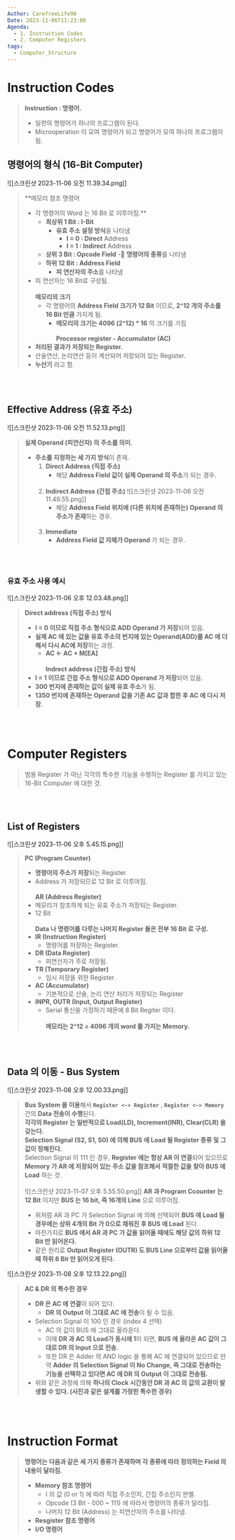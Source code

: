```yaml
---
Author: CarefreeLife98
Date: 2023-11-06T11:23:00
Agenda:
  - 1. Instruction Codes
  - 2. Computer Registers
tags:
  - Computer_Structure
---
```

# Instruction Codes
> **Instruction : 명령어.**
> - 일련의 명령어가 하나의 프로그램이 된다.
> - Microoperation 이 모여 명령어가 되고 명령어가 모여 하나의 프로그램이 됨.

## 명령어의 형식 (16-Bit Computer)
![[스크린샷 2023-11-06 오전 11.39.34.png]]
> **메모리 참조 명령어
> - 각 명령어의 Word 는 16 Bit 로 이루어짐.**
> 	- **최상위 1 Bit : I-Bit**
> 		- **유효 주소 설정 방식**을 나타냄
> 			- **I = 0 : Direct** Address
> 			- **I = 1 : Indirect** Address
> 	- **상위 3 Bit : Opcode Field**
> 		- **명령어의 종류**를 나타냄
> 	- **하위 12 Bit : Address Field**
> 		- **피 연산자의 주소**를 나타냄
> - 피 연산자는 16 Bit로 구성됨.
> <br><br>
> **메모리의 크기**
> 	- 각 명령어의 **Address Field 크기가 12 Bit** 이므로, **2^12 개의 주소를 16 Bit 만큼** 가지게 됨.
> 		- **메모리의 크기는 4096 (2^12) * 16** 의 크기를 가짐
> <br><br>
> **Processor register - Accumulator (AC)**
> - **처리된 결과가 저장되는 Register.**
> - 산술연산, 논리연산 등이 계산되어 저장되어 있는 Register.
> - **누산기** 라고 함.

<br><br>
## Effective Address (유효 주소)
![[스크린샷 2023-11-06 오전 11.52.13.png]]
> **실제 Operand (피연산자) 의 주소를 의미.**
> - **주소를 지정하는 세 가지 방식**이 존재.
> 	1. **Direct Address (직접 주소)**
> 		- 해당 **Address Field 값이 실제 Operand 의 주소**가 되는 경우.
> 		<br><br>
> 	2. **Indirect Address (간접 주소)**
> 		![[스크린샷 2023-11-06 오전 11.49.55.png]]
> 		- 해당 **Address Field 위치에 (다른 위치에 존재하는) Operand 의 주소가 존재**하는 경우.
> 		<br><br>
> 	3. **Immediate**
> 		- **Address Field 값 자체가 Operand** 가 되는 경우.

<br><br>
### 유효 주소 사용 예시
![[스크린샷 2023-11-06 오후 12.03.48.png]]
> **Direct address (직접 주소) 방식**
> - **I = 0 이므로 직접 주소 형식으로 ADD Operand 가 저장**되어 있음.
> - **실제 AC 에 있는 값을 유효 주소의 번지에 있는 Operand(ADD)를 AC 에 더해서 다시 AC에 저장**하는 과정.
> 	- **AC <- AC + M\[EA]**
> <br><br>
> **Indrect address (간접 주소) 방식**
> - **I = 1 이므로 간접 주소 형식으로 ADD Operand 가 저장**되어 있음.
> - **300 번지에 존재하는 값이 실제 유효 주소**가 됨.
> - **1350 번지에 존재하는 Operand 값을 기존 AC 값과 합한 후 AC 에 다시 저장.**

<br><br>

# Computer Registers
> 범용 Register 가 아닌 각각의 특수한 기능을 수행하는 Register 를 가지고 있는 16-Bit Computer 에 대한 것.

<br><br>
## List of Registers
![[스크린샷 2023-11-06 오후 5.45.15.png]]
> **PC (Program Counter)**
> - **명령어의 주소가 저장**되는 Register.
> - Address 가 저장되므로 12 Bit 로 이루어짐.
> <br><br>
> **AR (Address Register)**
> - 메모리가 참조하게 되는 유효 주소가 저장되는 Register.
> - 12 Bit
> <br><br>
> **Data 나 명령어를 다루는 나머지 Register 들은 전부 16 Bit 로 구성.**
> - **IR (Instruction Register)**
> 	- 명령어를 저장하는 Register.
> - **DR (Data Register)**
> 	- 피연산자가 주로 저장됨.
> - **TR (Temporary Register)**
> 	- 임시 저장을 위한 Register.
> - **AC (Accumulator)**
> 	- 기본적으로 산술, 논리 연산 처리가 저장되는 Register
> - **INPR, OUTR (Input, Output Register)**
> 	- Serial 통신을 가정하기 때문에 8 Bit Regiter 이다.
> <br><br>
> **메모리는 2^12 = 4096 개의 word 를 가지는 Memory.**

<br><br>

## Data 의 이동 - Bus System
![[스크린샷 2023-11-08 오후 12.00.33.png]]
> **Bus System 을 이용**해서 **`Register <-> Register`** , **`Register <-> Memory`** 간의 **Data 전송이 수행**된다.
> <br>
> **각각의 Register 는 일반적으로 Load(LD), Increment(INR), Clear(CLR) 을 갖는다.**
> <br>
> **Selection Signal (S2, S1, S0) 에 의해 BUS 에 Load 될 Register 종류 및 그 값이 정해진다.**
> <br>
> Selection Signal 이 111 인 경우, **Register 에는 항상 AR 이 연결**되어 있으므로 **Memory 가 AR 에 저장되어 있는 주소 값을 참조해서 적절한 값을 찾아 BUS 에 Load** 하는 것.
> <br><br>
> ![[스크린샷 2023-11-07 오후 5.55.50.png]]
> **AR 과 Program Ccounter 는 12 Bit** 이지만 **BUS 는 16 bit, 즉 16개의 Line** 으로 이루어짐.
> - 위처럼 AR 과 PC 가 Selection Signal 에 의해 선택되어 **BUS 에 Load 될 경우에는 상위 4개의 Bit 가 0으로 채워진 후 BUS 에 Load** 된다.
> - 마찬가지로 **BUS 에서 AR 과 PC 가 값을 읽어올 때에도 해당 값의 하위 12 Bit 만 읽어온다.**
> - 같은 원리로 **Output Register (OUTR) 도 BUS Line 으로부터 값을 읽어올 때 하위 8 Bit 만 읽어오게 된다.**

![[스크린샷 2023-11-08 오후 12.13.22.png]]
> **AC & DR 의 특수한 경우**
> - **DR 은 AC 에 연결**이 되어 있다.
> 	- **DR 의 Output 이 그대로 AC 에 전송**이 될 수 있음.
> - Selection Signal 이 100 인 경우 (index 4 선택)
> 	- AC 의 값이 BUS 에 그대로 올라온다.
> 	- 이때 **DR 과 AC 의 Load가 동시에 1**이 되면, **BUS 에 올라온 AC 값이 그대로 DR 의 Input 으로 전송.**
> 	- 또한 DR 은 Adder 의 AND logic 을 통해 AC 에 연결되어 있으므로 만약 **Adder 의 Selection Signal 이 No Change, 즉 그대로 전송하는 기능을 선택하고 있다면 AC 에 DR 의 Output 이 그대로 전송됨.**
> - 위와 같은 과정에 의해 **하나의 Clock 시간동안 DR 과 AC 의 값의 교환이 발생할 수 있다. (사진과 같은 설계를 가정한 특수한 경우)**

<br><br>

# Instruction Format

> **명령어는 다음과 같은 세 가지 종류가 존재하며 각 종류에 따라 정의하는 Field 의 내용이 달라짐.**
> - **Memory 참조 명령어**
> 	- I 의 값 (0 or 1) 에 따라 직접 주소인지, 간접 주소인지 판별.
> 	- Opcode (3 Bit - 000 ~ 111) 에 따라서 명령어의 종류가 달라짐.
> 	- 나머지 12 Bit (Address) 는 피연산자의 주소를 나타냄.
> - **Resgister 참조 명령어**
> - **I/O 명령어**